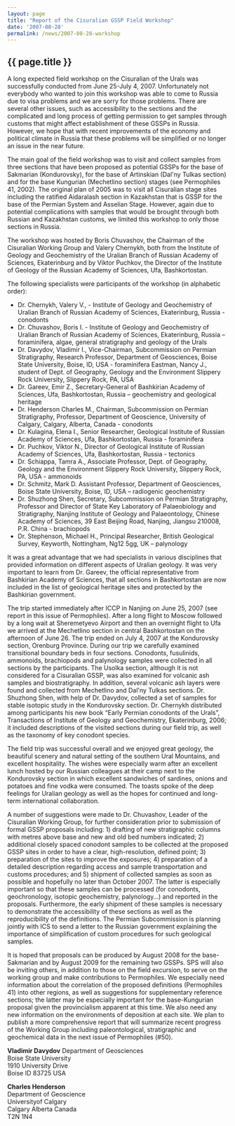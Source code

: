 ```yaml
---
layout: page
title: "Report of the Cisuralian GSSP Field Workshop"
date: '2007-08-28'
permalink: /news/2007-08-28-workshop
---
```


## {{ page.title }}

A long expected field workshop on the Cisuralian of the Urals was successfully conducted from June 25-July 4, 2007. Unfortunately not everybody who wanted to join this workshop was able to come to Russia due to visa problems and we are sorry for those problems. There are several other issues, such as accessibility to the sections and the complicated and long process of getting permission to get samples through customs that might affect establishment of these GSSPs in Russia. However, we hope that with recent improvements of the economy and political climate in Russia that these problems will be simplified or no longer an issue in the near future.

The main goal of the field workshop was to visit and collect samples from three sections that have been proposed as potential GSSPs for the base of Sakmarian (Kondurovsky), for the base of Artinskian (Dal'ny Tulkas section) and for the base Kungurian (Mechetlino section) stages (see Permophiles 41, 2002). The original plan of 2005 was to visit all Cisuralian stage sites including the ratified Aidaralash section in Kazakhstan that is GSSP for the base of the Permian System and Asselian Stage. However, again due to potential complications with samples that would be brought through both Russian and Kazakhstan customs, we limited this workshop to only those sections in Russia.

The workshop was hosted by Boris Chuvashov, the Chairman of the Cisuralian Working Group and Valery Chernykh, both from the Institute of Geology and Geochemistry of the Uralian Branch of Russian Academy of Sciences, Ekaterinburg and by Viktor Puchkov, the Director of the Institute of Geology of the Russian Academy of Sciences, Ufa, Bashkortostan.

The following specialists were participants of the workshop (in alphabetic order):

* Dr. Chernykh, Valery V.,  - Institute of Geology  and Geochemistry of Uralian Branch of Russian Academy of Sciences,  Ekaterinburg, Russia - conodonts
* Dr. Chuvashov, Boris I. - Institute of Geology  and Geochemistry of Uralian Branch of Russian Academy of Sciences,  Ekaterinburg, Russia – foraminifera, algae, general stratigraphy and geology of the Urals
* Dr. Davydov, Vladimir I., Vice-Chairman, Subcommission on Permian Stratigraphy,  Research Professor, Department of Geosciences, Boise State University, Boise, ID, USA - foraminifera
Eastman, Nancy J., student of Dept. of Geography, Geology and the Environment Slippery Rock University, Slippery Rock, PA, USA
* Dr. Gareev, Emir Z., Secretary-General of Bashkirian Academy of Sciences, Ufa, Bashkortostan, Russia – geochemistry and geological heritage
* Dr. Henderson Charles M., Chairman, Subcommission on Permian Stratigraphy,  Professor, Department of Geoscience, University of Calgary, Calgary, Alberta, Canada - conodonts
* Dr. Kulagina, Elena I., Senior Researcher, Geological Institute of Russian Academy of Sciences, Ufa, Bashkortostan, Russia - foraminifera
* Dr. Puchkov, Viktor N., Director of Geological Institute of Russian Academy of Sciences, Ufa, Bashkortostan, Russia - tectonics
* Dr. Schiappa, Tamra A., Associate Professor, Dept. of Geography, Geology and the Environment Slippery Rock University, Slippery Rock, PA, USA - ammonoids
* Dr. Schmitz, Mark D. Assistant Professor, Department of Geosciences, Boise State University, Boise, ID, USA – radiogenic geochemistry
* Dr. Shuzhong Shen,  Secretary, Subcommission on Permian Stratigraphy, Professor and Director of State Key Laboratory of Palaeobiology and Stratigraphy, Nanjing Institute of Geology and Palaeontology, Chinese Academy of Sciences, 39 East Beijing Road, Nanjing, Jiangsu 210008, P.R. China - brachiopods
* Dr. Stephenson, Michael H., Principal Researcher, British Geological Survey, Keyworth, Nottingham, Ng12 5gg, UK – palynology

It was a great advantage that we had specialists in various disciplines that provided information on different aspects of Uralian geology. It was very important to learn from Dr. Gareev, the official representative from Bashkirian Academy of Sciences, that all sections in Bashkortostan are now included in the list of geological heritage sites and protected by the Bashkirian government.

The trip started immediately after ICCP in Nanjing on June 25, 2007 (see report in this issue of Permophiles). After a long flight to Moscow followed by a long wait at Sheremetyevo Airport and then an overnight flight to Ufa we arrived at the Mechetlino section in central Bashkortostan on the afternoon of June 26. The trip ended on July 4, 2007 at the Kondurovsky section, Orenburg Province.  During our trip we carefully examined transitional boundary beds in four sections. Conodonts, fusulinids, ammonoids, brachiopods and palynology samples were collected in all sections by the participants. The Usolka section, although it is not considered for a Cisuralian GSSP, was also examined for volcanic ash samples and biostratigraphy. In addition, several volcanic ash layers were found and collected from Mechetlino and Dal'ny Tulkas sections. Dr. Shuzhong Shen, with help of Dr. Davydov, collected a set of samples for stable isotopic study in the Kondurovsky section.  Dr. Chernykh distributed among participants his new book “Early Permian conodonts of the Urals”, Transactions of Institute of Geology and Geochemistry, Ekaterinburg, 2006; it included descriptions of the visited sections during our field trip, as well as the taxonomy of key conodont species.

The field trip was successful overall and we enjoyed great geology, the beautiful scenery and natural setting of the southern Ural Mountains, and excellent hospitality. The wishes were especially warm after an excellent lunch hosted by our Russian colleagues at their camp next to the Kondurovsky section in which excellent sandwiches of sardines, onions and potatoes and fine vodka were consumed. The toasts spoke of the deep feelings for Uralian geology as well as the hopes for continued and long-term international collaboration.

A number of suggestions were made to Dr. Chuvashov, Leader of the Cisuralian Working Group, for further consideration prior to submission of formal GSSP proposals including: 1) drafting of new stratigraphic columns with metres above base and new and old bed numbers indicated; 2) additional closely spaced conodont samples to be collected at the proposed GSSP sites in order to have a clear, high-resolution, defined point; 3) preparation of the sites to improve the exposures; 4) preparation of a detailed description regarding access and sample transportation and customs procedures; and 5) shipment of collected samples as soon as possible and hopefully no later than October 2007. The latter is especially important so that these samples can be processed (for conodonts, geochronology, isotopic geochemistry, palynology…) and reported in the proposals. Furthermore, the early shipment of these samples is necessary to demonstrate the accessibility of these sections as well as the reproducibility of the definitions. The Permian Subcommission is planning jointly with ICS to send a letter to the Russian government explaining the importance of simplification of custom procedures for such geological samples.

It is hoped that proposals can be produced by August 2008 for the base-Sakmarian and by August 2009 for the remaining two GSSPs. SPS will also be inviting others, in addition to those on the field excursion, to serve on the working group and make contributions to Permophiles. We especially need information about the correlation of the proposed definitions (Permophiles 41) into other regions, as well as suggestions for supplementary reference sections; the latter may be especially important for the base-Kungurian proposal given the provincialism apparent at this time. We also need any new information on the environments of deposition at each site. We plan to publish a more comprehensive report that will summarize recent progress of the Working Group including paleontological, stratigraphic and geochemical data in the next issue of Permophiles (#50).

**Vladimir Davydov** 
Department of Geosciences  
Boise State University  
1910 University Drive  
Boise ID 83725 USA  

**Charles Henderson**  
Department of Geoscience  
Universityof Calgary  
Calgary Alberta Canada  
T2N 1N4  